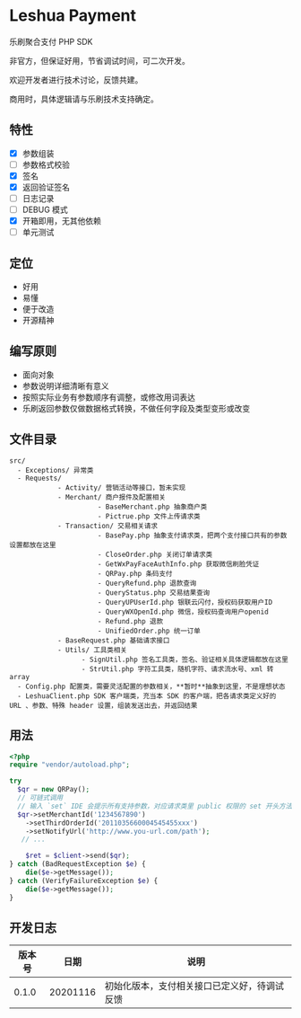 # Leshua Payment
乐刷聚合支付 PHP SDK

非官方，但保证好用，节省调试时间，可二次开发。

欢迎开发者进行技术讨论，反馈共建。

商用时，具体逻辑请与乐刷技术支持确定。

## 特性
- [x] 参数组装
- [ ] 参数格式校验
- [x] 签名
- [x] 返回验证签名
- [ ] 日志记录
- [ ] DEBUG 模式
- [x] 开箱即用，无其他依赖
- [ ] 单元测试

## 定位
- 好用
- 易懂
- 便于改造
- 开源精神

## 编写原则
- 面向对象
- 参数说明详细清晰有意义
- 按照实际业务有参数顺序有调整，或修改用词表达
- 乐刷返回参数仅做数据格式转换，不做任何字段及类型变形或改变

## 文件目录
```
src/
  - Exceptions/ 异常类
  - Requests/
            - Activity/ 营销活动等接口，暂未实现
            - Merchant/ 商户报件及配置相关
                      - BaseMerchant.php 抽象商户类
                      - Pictrue.php 文件上传请求类
            - Transaction/ 交易相关请求
                      - BasePay.php 抽象支付请求类，把两个支付接口共有的参数设置都放在这里
                      - CloseOrder.php 关闭订单请求类
                      - GetWxPayFaceAuthInfo.php 获取微信刷脸凭证
                      - QRPay.php 条码支付
                      - QueryRefund.php 退款查询
                      - QueryStatus.php 交易结果查询
                      - QueryUPUserId.php 银联云闪付，授权码获取用户ID
                      - QueryWXOpenId.php 微信，授权码查询用户openid
                      - Refund.php 退款
                      - UnifiedOrder.php 统一订单
            - BaseRequest.php 基础请求接口
            - Utils/ 工具类相关
                  - SignUtil.php 签名工具类，签名、验证相关具体逻辑都放在这里
                  - StrUtil.php 字符工具类，随机字符、请求流水号、xml 转 array
  - Config.php 配置类，需要灵活配置的参数相关，**暂时**抽象到这里，不是理想状态
  - LeshuaClient.php SDK 客户端类，充当本 SDK 的客户端，把各请求类定义好的 URL 、参数、特殊 header 设置，组装发送出去，并返回结果

```

## 用法
```php
<?php
require "vendor/autoload.php";

try
  $qr = new QRPay();
  // 可链式调用
  // 输入 `set` IDE 会提示所有支持参数，对应请求类里 public 权限的 set 开头方法
  $qr->setMerchantId('1234567890')
    ->setThirdOrderId('2011035660004545455xxx')
    ->setNotifyUrl('http://www.you-url.com/path');
   // ...

    $ret = $client->send($qr);
} catch (BadRequestException $e) {
    die($e->getMessage());
} catch (VerifyFailureException $e) {
    die($e->getMessage());
}
```

## 开发日志
| 版本号 | 日期 | 说明 |
| --- | --- | --- |
| 0.1.0  | 20201116 | 初始化版本，支付相关接口已定义好，待调试反馈 |

